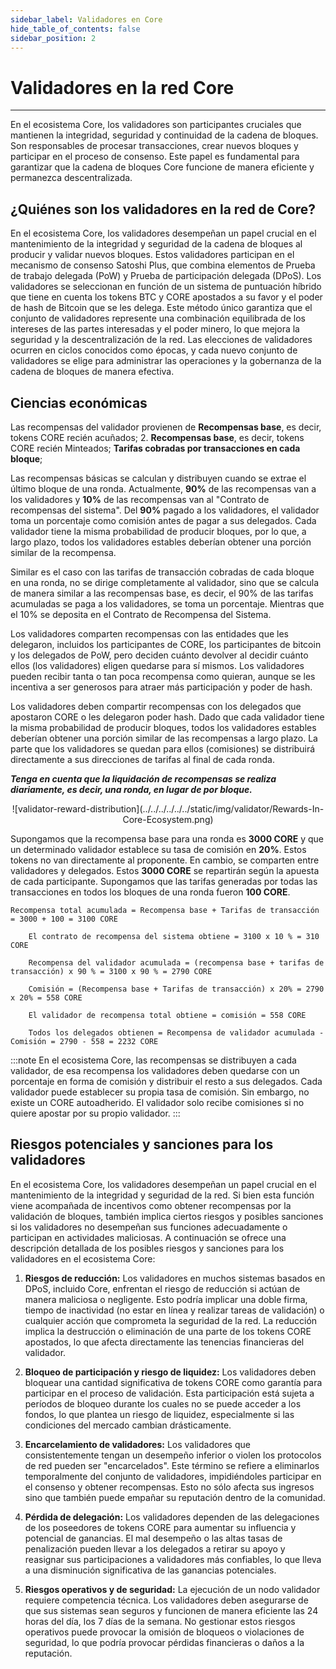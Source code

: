 ```yaml
---
sidebar_label: Validadores en Core
hide_table_of_contents: false
sidebar_position: 2
---
```


# Validadores en la red Core

---

En el ecosistema Core, los validadores son participantes cruciales que mantienen la integridad, seguridad y continuidad de la cadena de bloques. Son responsables de procesar transacciones, crear nuevos bloques y participar en el proceso de consenso. Este papel es fundamental para garantizar que la cadena de bloques Core funcione de manera eficiente y permanezca descentralizada.

## ¿Quiénes son los validadores en la red de Core?

En el ecosistema Core, los validadores desempeñan un papel crucial en el mantenimiento de la integridad y seguridad de la cadena de bloques al producir y validar nuevos bloques. Estos validadores participan en el mecanismo de consenso Satoshi Plus, que combina elementos de Prueba de trabajo delegada (PoW) y Prueba de participación delegada (DPoS). Los validadores se seleccionan en función de un sistema de puntuación híbrido que tiene en cuenta los tokens BTC y CORE apostados a su favor y el poder de hash de Bitcoin que se les delega. Este método único garantiza que el conjunto de validadores represente una combinación equilibrada de los intereses de las partes interesadas y el poder minero, lo que mejora la seguridad y la descentralización de la red. Las elecciones de validadores ocurren en ciclos conocidos como épocas, y cada nuevo conjunto de validadores se elige para administrar las operaciones y la gobernanza de la cadena de bloques de manera efectiva.

## Ciencias económicas

Las recompensas del validador provienen de **Recompensas base**, es decir, tokens CORE recién acuñados;
2. **Recompensas base**, es decir, tokens CORE recién Minteados; **Tarifas cobradas por transacciones en cada bloque**;

Las recompensas básicas se calculan y distribuyen cuando se extrae el último bloque de una ronda. Actualmente, **90%** de las recompensas van a los validadores y **10%** de las recompensas van al "Contrato de recompensas del sistema". Del **90%** pagado a los validadores, el validador toma un porcentaje como comisión antes de pagar a sus delegados. Cada validador tiene la misma probabilidad de producir bloques, por lo que, a largo plazo, todos los validadores estables deberían obtener una porción similar de la recompensa.

Similar es el caso con las tarifas de transacción cobradas de cada bloque en una ronda, no se dirige completamente al validador, sino que se calcula de manera similar a las recompensas base, es decir, el 90% de las tarifas acumuladas se paga a los validadores, se toma un porcentaje. Mientras que el 10% se deposita en el Contrato de Recompensa del Sistema.

Los validadores comparten recompensas con las entidades que les delegaron, incluidos los participantes de CORE, los participantes de bitcoin y los delegados de PoW, pero deciden cuánto devolver al decidir cuánto ellos (los validadores) eligen quedarse para sí mismos. Los validadores pueden recibir tanta o tan poca recompensa como quieran, aunque se les incentiva a ser generosos para atraer más participación y poder de hash.

Los validadores deben compartir recompensas con los delegados que apostaron CORE o les delegaron poder hash. Dado que cada validador tiene la misma probabilidad de producir bloques, todos los validadores estables deberían obtener una porción similar de las recompensas a largo plazo. La parte que los validadores se quedan para ellos (comisiones) se distribuirá directamente a sus direcciones de tarifas al final de cada ronda.

**_Tenga en cuenta que la liquidación de recompensas se realiza diariamente, es decir, una ronda, en lugar de por bloque._**

<p align="center">
![validator-reward-distribution](../../../../../../static/img/validator/Rewards-In-Core-Ecosystem.png) 
</p>

Supongamos que la recompensa base para una ronda es **3000 CORE** y que un determinado validador establece su tasa de comisión en **20%**. Estos tokens no van directamente al proponente. En cambio, se comparten entre validadores y delegados. Estos **3000 CORE** se repartirán según la apuesta de cada participante. Supongamos que las tarifas generadas por todas las transacciones en todos los bloques de una ronda fueron **100 CORE**.

```maths
Recompensa total acumulada = Recompensa base + Tarifas de transacción = 3000 + 100 = 3100 CORE

    El contrato de recompensa del sistema obtiene = 3100 x 10 % = 310 CORE  

    Recompensa del validador acumulada = (recompensa base + tarifas de transacción) x 90 % = 3100 x 90 % = 2790 CORE

    Comisión = (Recompensa base + Tarifas de transacción) x 20% = 2790 x 20% = 558 CORE

    El validador de recompensa total obtiene = comisión = 558 CORE

    Todos los delegados obtienen = Recompensa de validador acumulada - Comisión = 2790 - 558 = 2232 CORE
```

:::note
En el ecosistema Core, las recompensas se distribuyen a cada validador, de esa recompensa los validadores deben quedarse con un porcentaje en forma de comisión y distribuir el resto a sus delegados. Cada validador puede establecer su propia tasa de comisión. Sin embargo, no existe un CORE autoadherido. El validador solo recibe comisiones si no quiere apostar por su propio validador.
:::

## Riesgos potenciales y sanciones para los validadores

En el ecosistema Core, los validadores desempeñan un papel crucial en el mantenimiento de la integridad y seguridad de la red. Si bien esta función viene acompañada de incentivos como obtener recompensas por la validación de bloques, también implica ciertos riesgos y posibles sanciones si los validadores no desempeñan sus funciones adecuadamente o participan en actividades maliciosas. A continuación se ofrece una descripción detallada de los posibles riesgos y sanciones para los validadores en el ecosistema Core:

1. **Riesgos de reducción:** Los validadores en muchos sistemas basados ​​en DPoS, incluido Core, enfrentan el riesgo de reducción si actúan de manera maliciosa o negligente. Esto podría implicar una doble firma, tiempo de inactividad (no estar en línea y realizar tareas de validación) o cualquier acción que comprometa la seguridad de la red. La reducción implica la destrucción o eliminación de una parte de los tokens CORE apostados, lo que afecta directamente las tenencias financieras del validador.

2. **Bloqueo de participación y riesgo de liquidez:** Los validadores deben bloquear una cantidad significativa de tokens CORE como garantía para participar en el proceso de validación. Esta participación está sujeta a períodos de bloqueo durante los cuales no se puede acceder a los fondos, lo que plantea un riesgo de liquidez, especialmente si las condiciones del mercado cambian drásticamente.

3. **Encarcelamiento de validadores:** Los validadores que consistentemente tengan un desempeño inferior o violen los protocolos de red pueden ser "encarcelados". Este término se refiere a eliminarlos temporalmente del conjunto de validadores, impidiéndoles participar en el consenso y obtener recompensas. Esto no sólo afecta sus ingresos sino que también puede empañar su reputación dentro de la comunidad.

4. **Pérdida de delegación:** Los validadores dependen de las delegaciones de los poseedores de tokens CORE para aumentar su influencia y potencial de ganancias. El mal desempeño o las altas tasas de penalización pueden llevar a los delegados a retirar su apoyo y reasignar sus participaciones a validadores más confiables, lo que lleva a una disminución significativa de las ganancias potenciales.

5. **Riesgos operativos y de seguridad:** La ejecución de un nodo validador requiere competencia técnica. Los validadores deben asegurarse de que sus sistemas sean seguros y funcionen de manera eficiente las 24 horas del día, los 7 días de la semana. No gestionar estos riesgos operativos puede provocar la omisión de bloqueos o violaciones de seguridad, lo que podría provocar pérdidas financieras o daños a la reputación.
